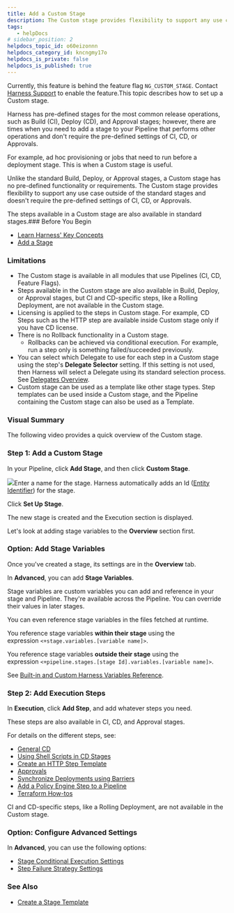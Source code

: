 ```yaml
---
title: Add a Custom Stage
description: The Custom stage provides flexibility to support any use case that doesn't require the pre-defined settings of CI, CD, or Approvals.
tags: 
   - helpDocs
# sidebar_position: 2
helpdocs_topic_id: o60eizonnn
helpdocs_category_id: kncngmy17o
helpdocs_is_private: false
helpdocs_is_published: true
---
```


Currently, this feature is behind the feature flag `NG_CUSTOM_STAGE`. Contact [Harness Support](mailto:support@harness.io) to enable the feature.This topic describes how to set up a Custom stage.

Harness has pre-defined stages for the most common release operations, such as Build (CI), Deploy (CD), and Approval stages; however, there are times when you need to add a stage to your Pipeline that performs other operations and don't require the pre-defined settings of CI, CD, or Approvals.

For example, ad hoc provisioning or jobs that need to run before a deployment stage. This is when a Custom stage is useful.

Unlike the standard Build, Deploy, or Approval stages, a Custom stage has no pre-defined functionality or requirements. The Custom stage provides flexibility to support any use case outside of the standard stages and doesn't require the pre-defined settings of CI, CD, or Approvals.

The steps available in a Custom stage are also available in standard stages.### Before You Begin

* [Learn Harness' Key Concepts](/article/hv2758ro4e-learn-harness-key-concepts)
* [Add a Stage](/article/2chyf1acil-add-a-stage)

### Limitations

* The Custom stage is available in all modules that use Pipelines (CI, CD, Feature Flags).
* Steps available in the Custom stage are also available in Build, Deploy, or Approval stages, but CI and CD-specific steps, like a Rolling Deployment, are not available in the Custom stage.
* Licensing is applied to the steps in Custom stage. For example, CD Steps such as the HTTP step are available inside Custom stage only if you have CD license.
* There is no Rollback functionality in a Custom stage.
	+ Rollbacks can be achieved via conditional execution. For example, run a step only is something failed/succeeded previously.
* You can select which Delegate to use for each step in a Custom stage using the step's **Delegate Selector** setting. If this setting is not used, then Harness will select a Delegate using its standard selection process. See [Delegates Overview](/article/2k7lnc7lvl-delegates-overview).
* Custom stage can be used as a template like other stage types. Step templates can be used inside a Custom stage, and the Pipeline containing the Custom stage can also be used as a Template.

### Visual Summary

The following video provides a quick overview of the Custom stage.

### Step 1: Add a Custom Stage

In your Pipeline, click **Add Stage**, and then click **Custom Stage**.

![](https://files.helpdocs.io/i5nl071jo5/articles/o60eizonnn/1654289450868/clean-shot-2022-06-03-at-13-50-18.png)Enter a name for the stage. Harness automatically adds an Id ([Entity Identifier](/article/li0my8tcz3-entity-identifier-reference)) for the stage.

Click **Set Up Stage**.

The new stage is created and the Execution section is displayed.

Let's look at adding stage variables to the **Overview** section first.

### Option: Add Stage Variables

Once you've created a stage, its settings are in the **Overview** tab.

In **Advanced**, you can add **Stage Variables**.

Stage variables are custom variables you can add and reference in your stage and Pipeline. They're available across the Pipeline. You can override their values in later stages.

You can even reference stage variables in the files fetched at runtime.

You reference stage variables **within their stage** using the expression `<+stage.variables.[variable name]>`.

You reference stage variables **outside their stage** using the expression `<+pipeline.stages.[stage Id].variables.[variable name]>`.

See [Built-in and Custom Harness Variables Reference](/article/lml71vhsim-harness-variables).

### Step 2: Add Execution Steps

In **Execution**, click **Add Step**, and add whatever steps you need.

These steps are also available in CI, CD, and Approval stages.

For details on the different steps, see:

* [General CD](https://ngdocs.harness.io/category/y6gyszr0kl)
* [Using Shell Scripts in CD Stages](/article/k5lu0u6i1i-using-shell-scripts)
* [Create an HTTP Step Template](/article/zh49vfdy0a-harness-template-library)
* [Approvals](https://ngdocs.harness.io/category/bz4zh3b75p)
* [Synchronize Deployments using Barriers](/article/dmlf8w2aeh-synchronize-deployments-using-barriers)
* [Add a Policy Engine Step to a Pipeline](/article/xy8zsn8fa3-add-a-governance-policy-step-to-a-pipeline)
* [Terraform How-tos](/article/w6i5f7cpc9-terraform-how-tos)

CI and CD-specific steps, like a Rolling Deployment, are not available in the Custom stage.

### Option: Configure Advanced Settings

In **Advanced**, you can use the following options:

* [Stage Conditional Execution Settings](https://ngdocs.harness.io/article/i36ibenkq2-step-skip-condition-settings)
* [Step Failure Strategy Settings](https://ngdocs.harness.io/article/htrur23poj-step-failure-strategy-settings)

### See Also

* [Create a Stage Template](/article/s3wrqjsg43-add-a-stage-template)

